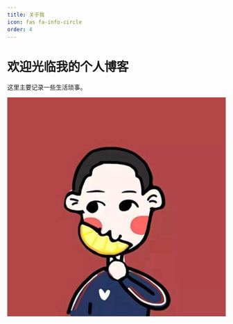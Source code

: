 ```yaml
---
title: 关于我
icon: fas fa-info-circle
order: 4
---
```


# 欢迎光临我的个人博客



这里主要记录一些生活琐事。





![img](../images/android-chrome-512x512.png)